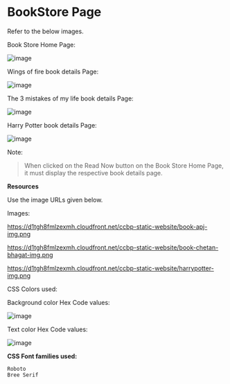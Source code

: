 # BookStore Page

Refer to the below images.

Book Store Home Page:

![image](https://user-images.githubusercontent.com/90957976/136044835-0af0b93e-4948-4a68-b817-2a268b01627d.png)

Wings of fire book details Page:

![image](https://user-images.githubusercontent.com/90957976/136044915-80bfe0ec-c29d-4fd5-bf8b-aa8e49a86015.png)

The 3 mistakes of my life book details Page:

![image](https://user-images.githubusercontent.com/90957976/136044997-63ef95af-83b4-4051-a3ff-77a63b158c88.png)

Harry Potter book details Page:

![image](https://user-images.githubusercontent.com/90957976/136045103-55e4d920-78ea-4a3b-864d-6a036bcbe4e8.png)

Note:

> When clicked on the Read Now button on the Book Store Home Page, it must display the respective book details page.

**Resources**

Use the image URLs given below.

Images:

https://d1tgh8fmlzexmh.cloudfront.net/ccbp-static-website/book-apj-img.png

https://d1tgh8fmlzexmh.cloudfront.net/ccbp-static-website/book-chetan-bhagat-img.png

https://d1tgh8fmlzexmh.cloudfront.net/ccbp-static-website/harrypotter-img.png

CSS Colors used:

Background color Hex Code values:

![image](https://user-images.githubusercontent.com/90957976/136045300-affa9bd0-485f-4931-aa5a-cafa0665b5c1.png)

Text color Hex Code values:

![image](https://user-images.githubusercontent.com/90957976/136045346-ee92fcbb-5aab-44b2-9b94-a2a69d83d43d.png)

**CSS Font families used:**

    Roboto
    Bree Serif
